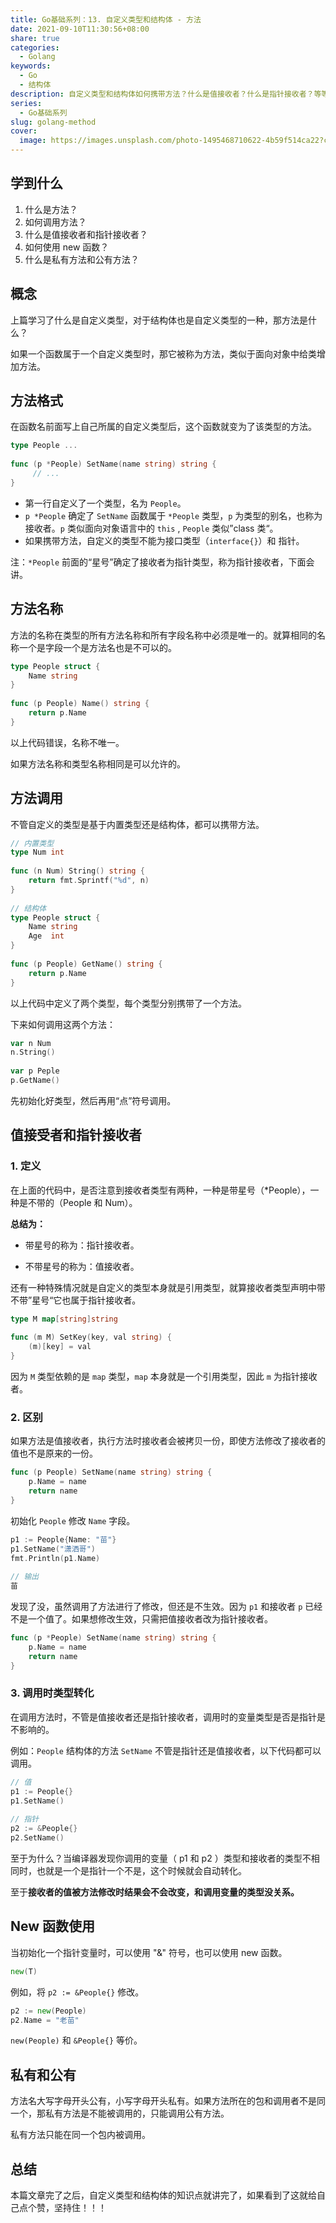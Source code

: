 ```yaml
---  
title: Go基础系列：13. 自定义类型和结构体 - 方法  
date: 2021-09-10T11:30:56+08:00  
share: true  
categories:  
  - Golang  
keywords:  
  - Go  
  - 结构体  
description: 自定义类型和结构体如何携带方法？什么是值接收者？什么是指针接收者？等等等  
series:  
  - Go基础系列  
slug: golang-method  
cover:  
  image: https://images.unsplash.com/photo-1495468710622-4b59f514ca22?crop=entropy&cs=tinysrgb&fit=max&fm=jpg&ixid=M3wzNjAwOTd8MHwxfHNlYXJjaHwxNHx8bWV0aG9kfGVufDB8MHx8fDE3MDMxNDA0MDV8MA&ixlib=rb-4.0.3&q=80&w=400  
---  
```

  
## 学到什么  
  
1. 什么是方法？  
2. 如何调用方法？  
3. 什么是值接收者和指针接收者？  
4. 如何使用 new 函数？  
5. 什么是私有方法和公有方法？  
  
## 概念  
  
上篇学习了什么是自定义类型，对于结构体也是自定义类型的一种，那方法是什么？  
  
如果一个函数属于一个自定义类型时，那它被称为方法，类似于面向对象中给类增加方法。  
  
## 方法格式  
  
在函数名前面写上自己所属的自定义类型后，这个函数就变为了该类型的方法。  
  
```go  
type People ...   
  
func (p *People) SetName(name string) string {  
	 // ...  
}  
```  
  
- 第一行自定义了一个类型，名为 `People`。  
- `p *People` 确定了 `SetName` 函数属于 `*People` 类型，`p` 为类型的别名，也称为接收者。`p` 类似面向对象语言中的 `this` , `People` 类似”class 类“。  
- 如果携带方法，自定义的类型不能为接口类型（`interface{}`）和 指针。  
  
注：`*People` 前面的“星号”确定了接收者为指针类型，称为指针接收者，下面会讲。  
  
## 方法名称  
  
方法的名称在类型的所有方法名称和所有字段名称中必须是唯一的。就算相同的名称一个是字段一个是方法名也是不可以的。  
  
```go  
type People struct {  
	Name string  
}  
  
func (p People) Name() string {  
	return p.Name  
}  
```  
  
以上代码错误，名称不唯一。  
  
如果方法名称和类型名称相同是可以允许的。  
  
## 方法调用  
  
不管自定义的类型是基于内置类型还是结构体，都可以携带方法。  
  
```go  
// 内置类型  
type Num int  
  
func (n Num) String() string {  
	return fmt.Sprintf("%d", n)  
}  
  
// 结构体  
type People struct {  
	Name string  
	Age  int  
}  
  
func (p People) GetName() string {  
	return p.Name  
}  
```  
  
以上代码中定义了两个类型，每个类型分别携带了一个方法。  
  
下来如何调用这两个方法：  
  
```go  
var n Num  
n.String()  
  
var p Peple  
p.GetName()  
```  
  
先初始化好类型，然后再用“点”符号调用。  
  
## 值接受者和指针接收者  
  
### 1. 定义  
  
在上面的代码中，是否注意到接收者类型有两种，一种是带星号（*People），一种是不带的（People 和 Num）。  
  
**总结为：**  
  
* 带星号的称为：指针接收者。  
  
* 不带星号的称为：值接收者。  
  
  
还有一种特殊情况就是自定义的类型本身就是引用类型，就算接收者类型声明中带不带”星号“它也属于指针接收者。  
  
```go  
type M map[string]string  
  
func (m M) SetKey(key, val string) {  
	(m)[key] = val  
}  
```  
  
因为 `M` 类型依赖的是 `map` 类型，`map` 本身就是一个引用类型，因此 `m` 为指针接收者。  
  
### 2. 区别  
  
如果方法是值接收者，执行方法时接收者会被拷贝一份，即使方法修改了接收者的值也不是原来的一份。  
  
```go  
func (p People) SetName(name string) string {  
	p.Name = name  
	return name  
}  
```  
  
初始化 `People` 修改 `Name` 字段。  
  
```go  
p1 := People{Name: "苗"}  
p1.SetName("潇洒哥")  
fmt.Println(p1.Name)  
  
// 输出  
苗  
```  
  
发现了没，虽然调用了方法进行了修改，但还是不生效。因为 `p1` 和接收者 `p` 已经不是一个值了。如果想修改生效，只需把值接收者改为指针接收者。  
  
```go  
func (p *People) SetName(name string) string {  
	p.Name = name  
	return name  
}  
```  
  
### 3. 调用时类型转化  
  
在调用方法时，不管是值接收者还是指针接收者，调用时的变量类型是否是指针是不影响的。  
  
例如：`People` 结构体的方法 `SetName` 不管是指针还是值接收者，以下代码都可以调用。  
  
```go  
// 值  
p1 := People{}  
p1.SetName()  
  
// 指针  
p2 := &People{}  
p2.SetName()  
```  
  
至于为什么？当编译器发现你调用的变量（ p1 和 p2 ）类型和接收者的类型不相同时，也就是一个是指针一个不是，这个时候就会自动转化。  
  
至于**接收者的值被方法修改时结果会不会改变，和调用变量的类型没关系。**  
  
## New 函数使用  
  
当初始化一个指针变量时，可以使用 "&" 符号，也可以使用 new 函数。  
  
```go  
new(T)   
```  
  
例如，将 `p2 := &People{}` 修改。  
  
```go  
p2 := new(People)  
p2.Name = "老苗"  
```  
  
`new(People)` 和 `&People{}` 等价。  
  
## 私有和公有  
  
方法名大写字母开头公有，小写字母开头私有。如果方法所在的包和调用者不是同一个，那私有方法是不能被调用的，只能调用公有方法。  
  
私有方法只能在同一个包内被调用。  
  
## 总结  
  
本篇文章完了之后，自定义类型和结构体的知识点就讲完了，如果看到了这就给自己点个赞，坚持住！！！